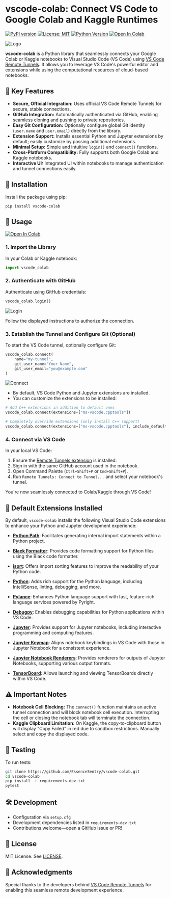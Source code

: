 # vscode-colab: Connect VS Code to Google Colab and Kaggle Runtimes

[![PyPI version](https://img.shields.io/pypi/v/vscode-colab.svg)](https://pypi.org/project/vscode-colab/)
[![License: MIT](https://img.shields.io/badge/License-MIT-yellow.svg)](https://opensource.org/licenses/MIT)
[![Python Version](https://img.shields.io/pypi/pyversions/vscode-colab.svg)](https://pypi.org/project/vscode-colab/)
[![Open In Colab](https://colab.research.google.com/assets/colab-badge.svg)](https://colab.research.google.com/github/EssenceSentry/vscode-colab/blob/main/examples/simple_usage.ipynb)

![Logo](images/vscode_colab.png)

**vscode-colab** is a Python library that seamlessly connects your Google Colab or Kaggle notebooks to Visual Studio Code (VS Code) using [VS Code Remote Tunnels](https://code.visualstudio.com/docs/remote/tunnels). It allows you to leverage VS Code's powerful editor and extensions while using the computational resources of cloud-based notebooks.

## 🚀 Key Features

- **Secure, Official Integration:** Uses official VS Code Remote Tunnels for secure, stable connections.
- **GitHub Integration:** Automatically authenticated via GitHub, enabling seamless cloning and pushing to private repositories.
- **Easy Git Configuration:** Optionally configure global Git identity (`user.name` and `user.email`) directly from the library.
- **Extension Support:** Installs essential Python and Jupyter extensions by default; easily customize by passing additional extensions.
- **Minimal Setup:** Simple and intuitive `login()` and `connect()` functions.
- **Cross-Platform Compatibility:** Fully supports both Google Colab and Kaggle notebooks.
- **Interactive UI:** Integrated UI within notebooks to manage authentication and tunnel connections easily.

## 🧰 Installation

Install the package using pip:

```shell
pip install vscode-colab
```

## 📖 Usage

[![Open In Colab](https://colab.research.google.com/assets/colab-badge.svg)](https://colab.research.google.com/github/EssenceSentry/vscode-colab/blob/main/examples/simple_usage.ipynb)

### 1. Import the Library

In your Colab or Kaggle notebook:

```python
import vscode_colab
```

### 2. Authenticate with GitHub

Authenticate using GitHub credentials:

```python
vscode_colab.login()
```

![Login](images/login.png)

Follow the displayed instructions to authorize the connection.

### 3. Establish the Tunnel and Configure Git (Optional)

To start the VS Code tunnel, optionally configure Git:

```python
vscode_colab.connect(
    name="my-tunnel",
    git_user_name="Your Name",
    git_user_email="you@example.com"
)
```

![Connect](images/connect.png)

- By default, VS Code Python and Jupyter extensions are installed.
- You can customize the extensions to be installed:

```python
# Add C++ extensions in addition to default ones
vscode_colab.connect(extensions=["ms-vscode.cpptools"])

# Completely override extensions (only install C++ support)
vscode_colab.connect(extensions=["ms-vscode.cpptools"], include_default_extensions=False)

```

### 4. Connect via VS Code

In your local VS Code:

1. Ensure the [Remote Tunnels extension](https://marketplace.visualstudio.com/items?itemName=ms-vscode.remote-server) is installed.
2. Sign in with the same GitHub account used in the notebook.
3. Open Command Palette (`Ctrl+Shift+P` or `Cmd+Shift+P`).
4. Run `Remote Tunnels: Connect to Tunnel...` and select your notebook's tunnel.

You're now seamlessly connected to Colab/Kaggle through VS Code!

## 🧩 Default Extensions Installed

By default, `vscode-colab` installs the following Visual Studio Code extensions to enhance your Python and Jupyter development experience:

- **[Python Path](https://marketplace.visualstudio.com/items?itemName=mgesbert.python-path)**: Facilitates generating internal import statements within a Python project.

- **[Black Formatter](https://marketplace.visualstudio.com/items?itemName=ms-python.black-formatter)**: Provides code formatting support for Python files using the Black code formatter.

- **[isort](https://marketplace.visualstudio.com/items?itemName=ms-python.isort)**: Offers import sorting features to improve the readability of your Python code.

- **[Python](https://marketplace.visualstudio.com/items?itemName=ms-python.python)**: Adds rich support for the Python language, including IntelliSense, linting, debugging, and more.

- **[Pylance](https://marketplace.visualstudio.com/items?itemName=ms-python.vscode-pylance)**: Enhances Python language support with fast, feature-rich language services powered by Pyright.

- **[Debugpy](https://marketplace.visualstudio.com/items?itemName=ms-python.debugpy)**: Enables debugging capabilities for Python applications within VS Code.

- **[Jupyter](https://marketplace.visualstudio.com/items?itemName=ms-toolsai.jupyter)**: Provides support for Jupyter notebooks, including interactive programming and computing features.

- **[Jupyter Keymap](https://marketplace.visualstudio.com/items?itemName=ms-toolsai.jupyter-keymap)**: Aligns notebook keybindings in VS Code with those in Jupyter Notebook for a consistent experience.

- **[Jupyter Notebook Renderers](https://marketplace.visualstudio.com/items?itemName=ms-toolsai.jupyter-renderers)**: Provides renderers for outputs of Jupyter Notebooks, supporting various output formats.

- **[TensorBoard](https://marketplace.visualstudio.com/items?itemName=ms-toolsai.tensorboard)**: Allows launching and viewing TensorBoards directly within VS Code.

## ⚠️ Important Notes

- **Notebook Cell Blocking:** The `connect()` function maintains an active tunnel connection and will block notebook cell execution. Interrupting the cell or closing the notebook tab will terminate the connection.
- **Kaggle Clipboard Limitation:** On Kaggle, the copy-to-clipboard button will display "Copy Failed" in red due to sandbox restrictions. Manually select and copy the displayed code.

## 🧪 Testing

To run tests:

```bash
git clone https://github.com/EssenceSentry/vscode-colab.git
cd vscode-colab
pip install -r requirements-dev.txt
pytest
```

## 🛠️ Development

- Configuration via `setup.cfg`
- Development dependencies listed in `requirements-dev.txt`
- Contributions welcome—open a GitHub issue or PR!

## 📄 License

MIT License. See [LICENSE](https://github.com/EssenceSentry/vscode-colab/blob/main/LICENSE).

## 🙏 Acknowledgments

Special thanks to the developers behind [VS Code Remote Tunnels](https://code.visualstudio.com/docs/remote/tunnels) for enabling this seamless remote development experience.

